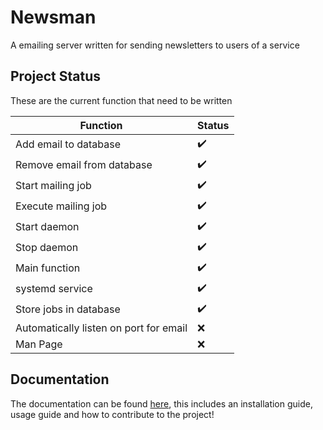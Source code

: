 # Newsman
A emailing server written for sending newsletters to users of a service

## Project Status
These are the current function that need to be written

| Function | Status |
|---|---|
| Add email to database | :heavy_check_mark: |
| Remove email from database | :heavy_check_mark: |
| Start mailing job | :heavy_check_mark: |
| Execute mailing job | :heavy_check_mark: |
| Start daemon | :heavy_check_mark: |
| Stop daemon | :heavy_check_mark: |
| Main function | :heavy_check_mark: |
| systemd service | :heavy_check_mark: |
| Store jobs in database | :heavy_check_mark: |
| Automatically listen on port for email | :x: |
| Man Page | :x: |

## Documentation

The documentation can be found [here](DOCUMENTATION.md), this includes an 
installation guide, usage guide and how to contribute to the project!
